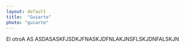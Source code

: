 ```yaml
---
layout: default
title:  "Guiarte"
photo: "guiarte"
---
```

El otroA AS ASDASASKFJSDKJFNASKJDFNLAKJNSFLSKJDNFALSKJN
